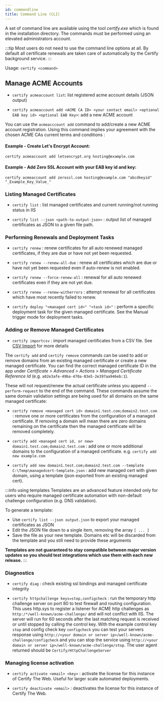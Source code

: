 ```yaml
---
id: commandline
title: Command Line (CLI)
---
```


A set of command line are available using the tool _certify.exe_ which is found in the installation directory. The commands must be performed using an elevated administrators account.

:::tip
Most users do not need to use the command line options at all. By default all certificate renewals are taken care of automatically by the Certify background service.
:::

Usage: `certify <command>`

## Manage ACME Accounts

- `certify acmeaccount list`: list registered acme account details (JSON output)

- `certify acmeaccount add <ACME CA ID> <your contact email> <optional EAB key id> <optional EAB Key>`: add a new ACME account

You can use the `acmeacccount add` command to add/create a new ACME account registration. Using this command implies your agreement with the chosen ACME CAs current terms and conditions :

#### Example - Create Let's Encrypt Account:

`certify acmeaccount add letsencrypt.org hosting@example.com`

#### Example - Add Zero SSL Account with your EAB key id and key:

`certify acmeaccount add zerossl.com hosting@example.com "abcdkeyid" "_Example_Key_Value_"`

### Listing Managed Certificates

- `certify list` : list managed certificates and current running/not running status in IIS

- `certify list --json <path-to-output-json>` : output list of managed certificates as JSON to a given file path.

### Performing Renewals and Deployment Tasks

- `certify renew` : renew certificates for all auto renewed managed certificates, if they are due or have not yet been requested.

- `certify renew --renew-all-due` : renew all certificates which are due or have not yet been requested even if auto-renew is not enabled.

- `certify renew --force-renew-all` : renewal for all auto renewed certificates even if they are not yet due.

- `certify renew --renew-witherrors` : attempt renewal for all certificates which have most recently failed to renew.

- `certify deploy "<managed cert id>" "<task id>"` : perform a specific deployment task for the given managed certificate. See the Manual trigger mode for deployment tasks.

### Adding or Remove Managed Certificates

- `certify importcsv` : import managed certificates from a CSV file. See [CSV Import](csv-import.md) for more details

The `certify add` and `certify remove` commands can be used to add or remove domains from an existing managed certificate or create a new managed certificate. You can find the correct managed certificate ID in the app under _Certificate > Advanced > Actions > Managed Certificate Reference Id_ (e.g. `a02e3afe-49ba-470a-83e5-2e397aa946eb:1`).

These will not request/renew the actual certificate unless you append `--perform-request` to the end of the command. These commands assume the same domain validation settings are being used for all domains on the same managed certificate:

- `certify remove <managed cert id> domain1.test.com;domain2.test.com` : remove one or more certificates from the configuration of a managed certificate. If removing a domain will mean there are zero domains remaining on the certificate then the managed certificate will be removed completely.

- `certify add <managed cert id, or new> domain1.test.com;domain2.test.com` : add one or more additional domains to the configuration of a managed certificate. e.g. `certify add new example.com`

- `certify add new domain1.test.com;domain2.test.com --template C:\Temp\managedcert-template.json` : add new managed cert with given domain, using a template (json exported from an existing managed cert). 

:::info using templates
Templates are an advanced feature intended only for users who require managed certificate automation with non-default challenge configuration (e.g. DNS validation). 

To generate a template:
- Use `certify list --json output.json` to export your managed certificates as JSON
- Edit the JSON file down to a single item, removing the array `[ ... ]`
- Save the file as your new template. Domains etc will be discarded from the template and you still need to provide these arguments

**Templates are not guaranteed to stay compatible between major version updates so you should test integrations which use them with each new release.**
:::



### Diagnostics

- `certify diag` : check existing ssl bindings and managed certificate integrity

- `certify httpchallenge keys=stop,configcheck` : run the temporary http challenge server on port 80 to test firewall and routing configuration. This uses http.sys to register a listener for ACME http challenges as `http:/*/well-known/acme-challenge/` and will not conflict with IIS. The server will run for 60 seconds after the last matching request is received or until stopped by calling the control key. With the example control key `stop` and config check key `configcheck` you can test your servers response using `http://<your domain or server ip>/well-known/acme-challenge/configcheck` and you can stop the service using `http://<your domain or server ip>/well-known/acme-challenge/stop`. The user agent returned should be `Certify/HttpChallengeServer`

### Managing license activation

- `certify activate <email> <key>` : activate the license for this instance of Certify The Web. Useful for larger scale automated deployments.

- `certify deactivate <email>` : deactivates the license for this instance of Certify The Web.
